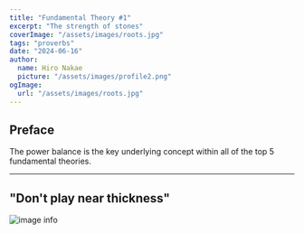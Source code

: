 ```yaml
---
title: "Fundamental Theory #1"
excerpt: "The strength of stones"
coverImage: "/assets/images/roots.jpg"
tags: "proverbs"
date: "2024-06-16"
author:
  name: Hiro Nakae
  picture: "/assets/images/profile2.png"
ogImage:
  url: "/assets/images/roots.jpg"
---
```


## Preface

The power balance is the key underlying concept within all of the top 5 fundamental theories.

---

## "Don't play near thickness"

![image info](/assets/blog/proverb19/DontApproachThickness.PNG)
